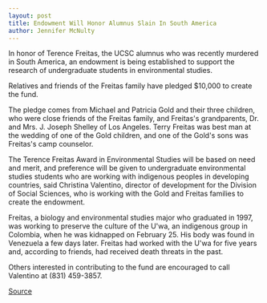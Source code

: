 ```yaml
---
layout: post
title: Endowment Will Honor Alumnus Slain In South America
author: Jennifer McNulty
---
```


In honor of Terence Freitas, the UCSC alumnus who was recently murdered in South America, an endowment is being established to support the research of undergraduate students in environmental studies.

Relatives and friends of the Freitas family have pledged $10,000 to create the fund.

The pledge comes from Michael and Patricia Gold and their three children, who were close friends of the Freitas family, and Freitas's grandparents, Dr. and Mrs. J. Joseph Shelley of Los Angeles. Terry Freitas was best man at the wedding of one of the Gold children, and one of the Gold's sons was Freitas's camp counselor.

The Terence Freitas Award in Environmental Studies will be based on need and merit, and preference will be given to undergraduate environmental studies students who are working with indigenous peoples in developing countries, said Christina Valentino, director of development for the Division of Social Sciences, who is working with the Gold and Freitas families to create the endowment.

Freitas, a biology and environmental studies major who graduated in 1997, was working to preserve the culture of the U'wa, an indigenous group in Colombia, when he was kidnapped on February 25. His body was found in Venezuela a few days later. Freitas had worked with the U'wa for five years and, according to friends, had received death threats in the past.

Others interested in contributing to the fund are encouraged to call Valentino at (831) 459-3857.

[Source](http://www1.ucsc.edu/oncampus/currents/98-99/03-15/freitas.htm "Permalink to Endowment honors slain alumnus Terrence Freitas: 03-15-99")
